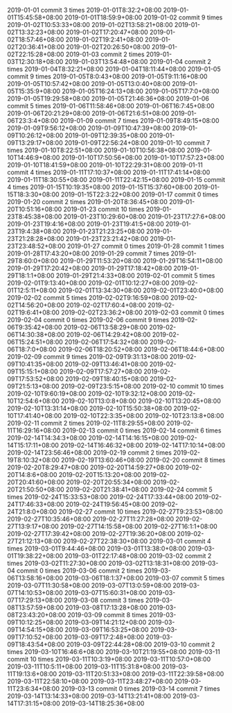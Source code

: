2019-01-01 commit 3 times 
2019-01-01T8:32:2+08:00 
2019-01-01T15:45:58+08:00 
2019-01-01T18:59:9+08:00 
2019-01-02 commit 9 times 
2019-01-02T10:53:33+08:00 
2019-01-02T13:58:21+08:00 
2019-01-02T13:32:23+08:00 
2019-01-02T17:20:47+08:00 
2019-01-02T18:57:46+08:00 
2019-01-02T19:2:41+08:00 
2019-01-02T20:36:41+08:00 
2019-01-02T20:26:50+08:00 
2019-01-02T22:15:28+08:00 
2019-01-03 commit 2 times 
2019-01-03T12:30:18+08:00 
2019-01-03T13:54:48+08:00 
2019-01-04 commit 2 times 
2019-01-04T8:32:21+08:00 
2019-01-04T18:11:44+08:00 
2019-01-05 commit 9 times 
2019-01-05T8:0:43+08:00 
2019-01-05T9:11:16+08:00 
2019-01-05T10:57:42+08:00 
2019-01-05T13:0:40+08:00 
2019-01-05T15:35:9+08:00 
2019-01-05T16:24:13+08:00 
2019-01-05T17:7:0+08:00 
2019-01-05T19:29:58+08:00 
2019-01-05T21:46:36+08:00 
2019-01-06 commit 5 times 
2019-01-06T11:58:46+08:00 
2019-01-06T16:7:45+08:00 
2019-01-06T20:21:29+08:00 
2019-01-06T21:6:51+08:00 
2019-01-06T23:3:4+08:00 
2019-01-09 commit 7 times 
2019-01-09T8:49:15+08:00 
2019-01-09T9:56:12+08:00 
2019-01-09T10:47:39+08:00 
2019-01-09T10:26:12+08:00 
2019-01-09T12:39:35+08:00 
2019-01-09T13:29:17+08:00 
2019-01-09T22:56:24+08:00 
2019-01-10 commit 7 times 
2019-01-10T8:22:51+08:00 
2019-01-10T10:56:38+08:00 
2019-01-10T14:46:9+08:00 
2019-01-10T17:50:56+08:00 
2019-01-10T17:57:23+08:00 
2019-01-10T18:41:59+08:00 
2019-01-10T22:29:31+08:00 
2019-01-11 commit 4 times 
2019-01-11T17:10:37+08:00 
2019-01-11T17:41:14+08:00 
2019-01-11T18:30:55+08:00 
2019-01-11T22:42:15+08:00 
2019-01-15 commit 4 times 
2019-01-15T10:19:35+08:00 
2019-01-15T15:37:60+08:00 
2019-01-15T18:3:30+08:00 
2019-01-15T22:3:22+08:00 
2019-01-17 commit 0 times 
2019-01-20 commit 2 times 
2019-01-20T8:36:45+08:00 
2019-01-20T10:51:16+08:00 
2019-01-23 commit 10 times 
2019-01-23T8:45:38+08:00 
2019-01-23T10:29:60+08:00 
2019-01-23T17:27:6+08:00 
2019-01-23T19:4:16+08:00 
2019-01-23T19:41:5+08:00 
2019-01-23T19:4:38+08:00 
2019-01-23T21:23:25+08:00 
2019-01-23T21:28:28+08:00 
2019-01-23T23:21:42+08:00 
2019-01-23T23:48:52+08:00 
2019-01-27 commit 0 times 
2019-01-28 commit 1 times 
2019-01-28T17:43:20+08:00 
2019-01-29 commit 7 times 
2019-01-29T8:60:0+08:00 
2019-01-29T11:53:20+08:00 
2019-01-29T16:54:11+08:00 
2019-01-29T17:20:42+08:00 
2019-01-29T17:18:42+08:00 
2019-01-29T18:1:1+08:00 
2019-01-29T21:4:33+08:00 
2019-02-01 commit 5 times 
2019-02-01T9:13:40+08:00 
2019-02-01T10:12:27+08:00 
2019-02-01T12:5:11+08:00 
2019-02-01T13:34:30+08:00 
2019-02-01T23:40:0+08:00 
2019-02-02 commit 5 times 
2019-02-02T9:16:59+08:00 
2019-02-02T14:56:20+08:00 
2019-02-02T17:60:4+08:00 
2019-02-02T19:6:41+08:00 
2019-02-02T23:36:2+08:00 
2019-02-03 commit 0 times 
2019-02-04 commit 0 times 
2019-02-06 commit 9 times 
2019-02-06T9:35:42+08:00 
2019-02-06T13:58:29+08:00 
2019-02-06T14:30:38+08:00 
2019-02-06T14:29:42+08:00 
2019-02-06T15:24:51+08:00 
2019-02-06T17:54:32+08:00 
2019-02-06T18:7:0+08:00 
2019-02-06T18:20:52+08:00 
2019-02-06T18:44:6+08:00 
2019-02-09 commit 9 times 
2019-02-09T9:31:13+08:00 
2019-02-09T10:41:35+08:00 
2019-02-09T13:46:41+08:00 
2019-02-09T15:15:1+08:00 
2019-02-09T17:57:27+08:00 
2019-02-09T17:53:52+08:00 
2019-02-09T18:40:15+08:00 
2019-02-09T21:5:13+08:00 
2019-02-09T23:5:15+08:00 
2019-02-10 commit 10 times 
2019-02-10T9:60:19+08:00 
2019-02-10T9:32:12+08:00 
2019-02-10T12:54:6+08:00 
2019-02-10T13:0:8+08:00 
2019-02-10T13:20:45+08:00 
2019-02-10T13:31:14+08:00 
2019-02-10T15:50:38+08:00 
2019-02-10T17:41:40+08:00 
2019-02-10T22:3:35+08:00 
2019-02-10T23:13:8+08:00 
2019-02-11 commit 2 times 
2019-02-11T8:29:55+08:00 
2019-02-11T16:29:16+08:00 
2019-02-13 commit 0 times 
2019-02-14 commit 6 times 
2019-02-14T14:34:3+08:00 
2019-02-14T14:16:15+08:00 
2019-02-14T15:17:11+08:00 
2019-02-14T16:46:32+08:00 
2019-02-14T17:10:14+08:00 
2019-02-14T23:56:46+08:00 
2019-02-19 commit 2 times 
2019-02-19T8:10:32+08:00 
2019-02-19T13:60:46+08:00 
2019-02-20 commit 8 times 
2019-02-20T8:29:47+08:00 
2019-02-20T14:59:27+08:00 
2019-02-20T14:8:6+08:00 
2019-02-20T15:13:20+08:00 
2019-02-20T20:41:60+08:00 
2019-02-20T20:55:34+08:00 
2019-02-20T21:50:50+08:00 
2019-02-20T21:38:41+08:00 
2019-02-24 commit 5 times 
2019-02-24T15:33:53+08:00 
2019-02-24T17:33:44+08:00 
2019-02-24T17:46:33+08:00 
2019-02-24T19:56:45+08:00 
2019-02-24T21:8:0+08:00 
2019-02-27 commit 10 times 
2019-02-27T9:23:53+08:00 
2019-02-27T10:35:46+08:00 
2019-02-27T11:27:28+08:00 
2019-02-27T13:9:17+08:00 
2019-02-27T14:15:58+08:00 
2019-02-27T16:1:1+08:00 
2019-02-27T17:39:42+08:00 
2019-02-27T19:36:20+08:00 
2019-02-27T21:12:13+08:00 
2019-02-27T22:38:30+08:00 
2019-03-01 commit 4 times 
2019-03-01T9:44:46+08:00 
2019-03-01T13:38:0+08:00 
2019-03-01T19:38:22+08:00 
2019-03-01T22:17:48+08:00 
2019-03-02 commit 2 times 
2019-03-02T11:27:30+08:00 
2019-03-02T13:18:31+08:00 
2019-03-04 commit 0 times 
2019-03-06 commit 2 times 
2019-03-06T13:58:16+08:00 
2019-03-06T18:1:37+08:00 
2019-03-07 commit 5 times 
2019-03-07T11:30:58+08:00 
2019-03-07T13:0:59+08:00 
2019-03-07T14:10:53+08:00 
2019-03-07T15:60:31+08:00 
2019-03-07T17:29:13+08:00 
2019-03-08 commit 3 times 
2019-03-08T13:57:59+08:00 
2019-03-08T17:13:28+08:00 
2019-03-08T23:43:20+08:00 
2019-03-09 commit 8 times 
2019-03-09T10:12:25+08:00 
2019-03-09T14:21:12+08:00 
2019-03-09T14:54:15+08:00 
2019-03-09T16:53:25+08:00 
2019-03-09T17:10:52+08:00 
2019-03-09T17:2:48+08:00 
2019-03-09T18:43:54+08:00 
2019-03-09T22:44:28+08:00 
2019-03-10 commit 2 times 
2019-03-10T16:46:6+08:00 
2019-03-10T21:19:55+08:00 
2019-03-11 commit 10 times 
2019-03-11T10:3:19+08:00 
2019-03-11T10:57:0+08:00 
2019-03-11T10:5:11+08:00 
2019-03-11T15:31:8+08:00 
2019-03-11T19:13:6+08:00 
2019-03-11T20:51:33+08:00 
2019-03-11T22:39:58+08:00 
2019-03-11T22:58:10+08:00 
2019-03-11T23:48:27+08:00 
2019-03-11T23:6:34+08:00 
2019-03-13 commit 0 times 
2019-03-14 commit 7 times 
2019-03-14T13:14:33+08:00 
2019-03-14T13:21:41+08:00 
2019-03-14T17:31:15+08:00 
2019-03-14T18:25:36+08:00 
